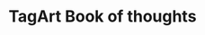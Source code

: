 ---
pid: mp172
title: TagArt Book of thoughts
location_transcription: s+n wolf
coordinates: "[-75.170324194462, 39.921947905935]"
zipcode: '19147'
gen_neighborhood: South Philadelphia
neighborhood: Queen Village,Bella Vista,Pennsport,Italian Market
outside_phl: 
age: '25'
age_range: 20-29
instagram: 
image_file_name: mp_172.jpg
proposal_transcription: 
topic: Uplifting
topic_summary: 0, 0
type: Interactive,Book
keywords_other: possibilities
credit: Evan C
image_labels: |-
  -Giant Book of Possibilities
  -20 ft
twitter: 
facebook: 
permalink: "/monuments/mp172/"
layout: item-page
---